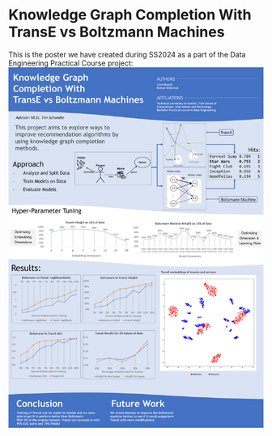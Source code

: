 # Knowledge Graph Completion With TransE vs Boltzmann Machines
This is the poster we have created during SS2024 as a part of the Data Engineering Practical Course project:
[<img src="./Poster.svg">](./Poster.pdf)

